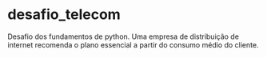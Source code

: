 # desafio_telecom
 Desafio dos fundamentos de python. Uma empresa de distribuição de internet recomenda o plano essencial a partir do consumo médio do cliente.
